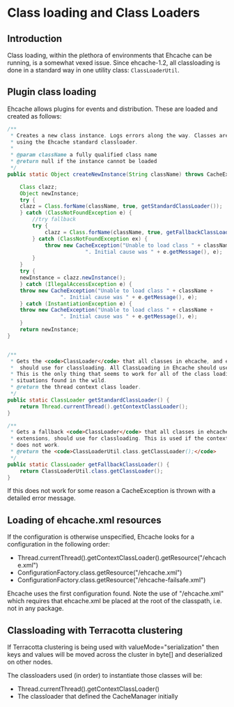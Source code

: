 ---
---
# Class loading and Class Loaders


## Introduction
Class loading, within the plethora of environments that Ehcache can be running, is a somewhat vexed issue.
Since ehcache-1.2, all classloading is done in a standard way in one utility class: `ClassLoaderUtil`.

## Plugin class loading

Ehcache allows plugins for events and distribution. These are loaded and created as follows:

~~~ java
/**
 * Creates a new class instance. Logs errors along the way. Classes are loaded
 * using the Ehcache standard classloader.
 *
 * @param className a fully qualified class name
 * @return null if the instance cannot be loaded
 */
public static Object createNewInstance(String className) throws CacheException {

    Class clazz;
    Object newInstance;
    try {
	clazz = Class.forName(className, true, getStandardClassLoader());
    } catch (ClassNotFoundException e) {
		//try fallback
		try {
		    clazz = Class.forName(className, true, getFallbackClassLoader());
		} catch (ClassNotFoundException ex) {
		    throw new CacheException("Unable to load class " + className +
					     ". Initial cause was " + e.getMessage(), e);
		}
    }
    try {
	newInstance = clazz.newInstance();
    } catch (IllegalAccessException e) {
	throw new CacheException("Unable to load class " + className +
				 ". Initial cause was " + e.getMessage(), e);
    } catch (InstantiationException e) {
	throw new CacheException("Unable to load class " + className +
				 ". Initial cause was " + e.getMessage(), e);
    }
    return newInstance;
}


/**
 * Gets the <code>ClassLoader</code> that all classes in ehcache, and extensions,
 *  should use for classloading. All ClassLoading in Ehcache should use this one.
 * This is the only thing that seems to work for all of the class loading
 * situations found in the wild.
 * @return the thread context class loader.
 */
public static ClassLoader getStandardClassLoader() {
    return Thread.currentThread().getContextClassLoader();
}

/**
 * Gets a fallback <code>ClassLoader</code> that all classes in ehcache, and
 * extensions, should use for classloading. This is used if the context class loader
 * does not work.
 * @return the <code>ClassLoaderUtil.class.getClassLoader();</code>
 */
public static ClassLoader getFallbackClassLoader() {
    return ClassLoaderUtil.class.getClassLoader();
}
~~~

If this does not work for some reason a CacheException is thrown with a
detailed error message.

## Loading of ehcache.xml resources

If the configuration is otherwise unspecified, Ehcache looks for a
configuration in the following order:

* Thread.currentThread().getContextClassLoader().getResource("/ehcache.xml")
* ConfigurationFactory.class.getResource("/ehcache.xml")
* ConfigurationFactory.class.getResource("/ehcache-failsafe.xml")

Ehcache uses the first configuration found.
Note the use of "/ehcache.xml" which requires that ehcache.xml be
placed at the root of the classpath, i.e. not in any package.

## Classloading with Terracotta clustering

If Terracotta clustering is being used with valueMode="serialization" then
keys and values will be moved across the cluster in byte[] and deserialized
on other nodes.

The classloaders used (in order) to instantiate those classes will be:

* Thread.currentThread().getContextClassLoader()
* The classloader that defined the CacheManager initially
